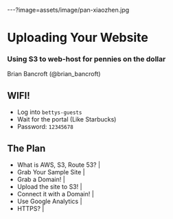 ---?image=assets/image/pan-xiaozhen.jpg

# Uploading Your Website

### Using S3 to web-host for pennies on the dollar

Brian Bancroft (@brian_bancroft)

## WIFI!

- Log into `bettys-guests`
- Wait for the portal (Like Starbucks)
- Password: `12345678`

## The Plan

- What is AWS, S3, Route 53? |
- Grab Your Sample Site |
- Grab a Domain! |
- Upload the site to S3! |
- Connect it with a Domain! |
- Use Google Analytics |
- HTTPS? |


